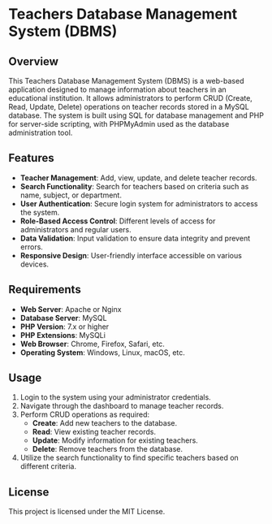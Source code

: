 # Teachers Database Management System (DBMS)


## Overview
This Teachers Database Management System (DBMS) is a web-based application designed to manage information about teachers in an educational institution. It allows administrators to perform CRUD (Create, Read, Update, Delete) operations on teacher records stored in a MySQL database. The system is built using SQL for database management and PHP for server-side scripting, with PHPMyAdmin used as the database administration tool.

## Features
- **Teacher Management**: Add, view, update, and delete teacher records.
- **Search Functionality**: Search for teachers based on criteria such as name, subject, or department.
- **User Authentication**: Secure login system for administrators to access the system.
- **Role-Based Access Control**: Different levels of access for administrators and regular users.
- **Data Validation**: Input validation to ensure data integrity and prevent errors.
- **Responsive Design**: User-friendly interface accessible on various devices.

## Requirements
- **Web Server**: Apache or Nginx
- **Database Server**: MySQL
- **PHP Version**: 7.x or higher
- **PHP Extensions**: MySQLi
- **Web Browser**: Chrome, Firefox, Safari, etc.
- **Operating System**: Windows, Linux, macOS, etc.

## Usage
1. Login to the system using your administrator credentials.
2. Navigate through the dashboard to manage teacher records.
3. Perform CRUD operations as required:
   - **Create**: Add new teachers to the database.
   - **Read**: View existing teacher records.
   - **Update**: Modify information for existing teachers.
   - **Delete**: Remove teachers from the database.
4. Utilize the search functionality to find specific teachers based on different criteria.



## License
This project is licensed under the MIT License.

